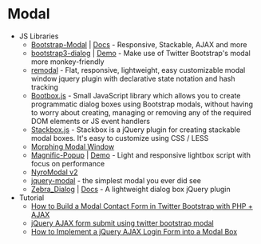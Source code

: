 # Modal
* JS Libraries
    - [Bootstrap-Modal](http://goo.gl/XlpcX9) | [Docs](http://goo.gl/3rGoju) - Responsive, Stackable, AJAX and more
    - [bootstrap3-dialog](http://goo.gl/9OWdrR) | [Demo](http://goo.gl/zWZw00) - Make use of Twitter Bootstrap's modal more monkey-friendly
    - [remodal](http://goo.gl/X6v1f7) - Flat, responsive, lightweight, easy customizable modal window jquery plugin with declarative state notation and hash tracking
    - [Bootbox.js](http://bootboxjs.com/) - Small JavaScript library which allows you to create programmatic dialog boxes using Bootstrap modals, without having to worry about creating, managing or removing any of the required DOM elements or JS event handlers
    - [Stackbox.js](http://goo.gl/v7nf4M) - Stackbox is a jQuery plugin for creating stackable modal boxes. It's easy to customize using CSS / LESS
    - [Morphing Modal Window](http://goo.gl/zJjNyJ)
    - [Magnific-Popup](http://goo.gl/qzfsAl) | [Demo](http://goo.gl/4Vw7kz) - Light and responsive lightbox script with focus on performance
    - [NyroModal v2](http://nyromodal.nyrodev.com/)
    - [jquery-modal](http://goo.gl/B2ILWe) - the simplest modal you ever did see
    - [Zebra_Dialog](https://goo.gl/JEMTBD) | [Docs](http://goo.gl/m6ZsFC) - A lightweight dialog box jQuery plugin
* Tutorial
    - [How to Build a Modal Contact Form in Twitter Bootstrap with PHP + AJAX](http://goo.gl/TkO6H6)
    - [jQuery AJAX form submit using twitter bootstrap modal](http://goo.gl/PwdvFa)
    - [How to Implement a jQuery AJAX Login Form into a Modal Box](http://goo.gl/0GaHiB)
